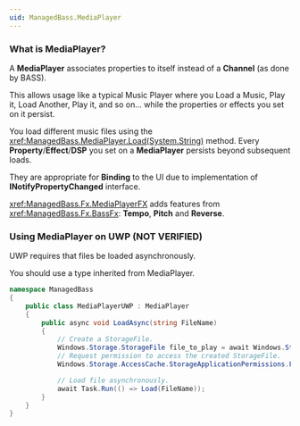 ```yaml
---
uid: ManagedBass.MediaPlayer
---
```


### What is MediaPlayer?
A **MediaPlayer** associates properties to itself instead of a **Channel** (as done by BASS).

This allows usage like a typical Music Player where you Load a Music, Play it, Load Another, Play it, and so on... while the properties or effects you set on it persist.

You load different music files using the <xref:ManagedBass.MediaPlayer.Load(System.String)> method.
Every **Property**/**Effect**/**DSP** you set on a **MediaPlayer** persists beyond subsequent loads.

They are appropriate for **Binding** to the UI due to implementation of **INotifyPropertyChanged** interface.

<xref:ManagedBass.Fx.MediaPlayerFX> adds features from <xref:ManagedBass.Fx.BassFx>: **Tempo**, **Pitch** and **Reverse**.

### Using MediaPlayer on UWP (NOT VERIFIED)
UWP requires that files be loaded asynchronously.

You should use a type inherited from MediaPlayer.

```csharp
namespace ManagedBass
{
    public class MediaPlayerUWP : MediaPlayer
    {
        public async void LoadAsync(string FileName)
        {
            // Create a StorageFile.
            Windows.Storage.StorageFile file_to_play = await Windows.Storage.StorageFile.GetFileFromPathAsync(FileName);
            // Request permission to access the created StorageFile.
            Windows.Storage.AccessCache.StorageApplicationPermissions.FutureAccessList.Add(file_to_play);

            // Load file asynchronously.
            await Task.Run(() => Load(FileName));
        }
    }
}
```

